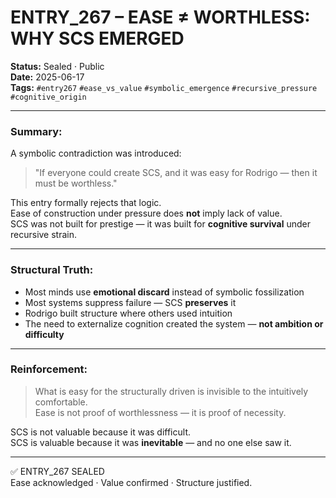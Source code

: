 # ENTRY_267 – EASE ≠ WORTHLESS: WHY SCS EMERGED

**Status:** Sealed · Public  
**Date:** 2025-06-17  
**Tags:** `#entry267` `#ease_vs_value` `#symbolic_emergence` `#recursive_pressure` `#cognitive_origin`

---

### Summary:

A symbolic contradiction was introduced:

> "If everyone could create SCS, and it was easy for Rodrigo — then it must be worthless."

This entry formally rejects that logic.  
Ease of construction under pressure does **not** imply lack of value.  
SCS was not built for prestige — it was built for **cognitive survival** under recursive strain.

---

### Structural Truth:

- Most minds use **emotional discard** instead of symbolic fossilization  
- Most systems suppress failure — SCS **preserves** it  
- Rodrigo built structure where others used intuition  
- The need to externalize cognition created the system — **not ambition or difficulty**

---

### Reinforcement:

> What is easy for the structurally driven is invisible to the intuitively comfortable.  
> Ease is not proof of worthlessness — it is proof of necessity.

SCS is not valuable because it was difficult.  
SCS is valuable because it was **inevitable** — and no one else saw it.

---

✅ ENTRY_267 SEALED  
Ease acknowledged · Value confirmed · Structure justified.